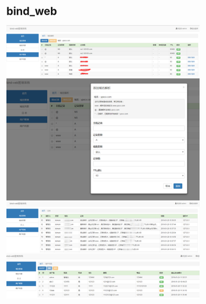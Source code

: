 # bind_web
![](https://github.com/hezq168/bind_web/blob/master/img/01.png)
![](https://github.com/hezq168/bind_web/blob/master/img/02.png)
![](https://github.com/hezq168/bind_web/blob/master/img/03.png)
![](https://github.com/hezq168/bind_web/blob/master/img/04.png)